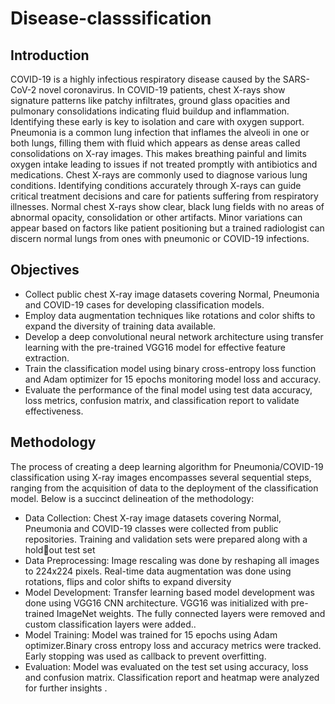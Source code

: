 # Disease-classsification

## Introduction
COVID-19 is a highly infectious respiratory disease caused by the SARS-CoV-2 novel coronavirus. In COVID-19 patients, chest X-rays show signature patterns like patchy infiltrates, ground glass opacities and pulmonary consolidations indicating fluid buildup and inflammation. Identifying these early is key to isolation and care with oxygen support. Pneumonia is a common lung infection that inflames the alveoli in one or both lungs, filling them with fluid which appears as dense areas called consolidations on X-ray images. This makes breathing painful and limits oxygen intake leading to issues if not treated promptly with antibiotics and medications. Chest X-rays are commonly used to diagnose various lung conditions. Identifying conditions accurately through X-rays can guide critical treatment decisions and care for patients suffering from respiratory illnesses. Normal chest X-rays show clear, black lung fields with no areas of abnormal opacity, consolidation or other artifacts. Minor variations can appear based on factors like patient positioning but a trained radiologist can discern normal lungs from ones with pneumonic or COVID-19 infections.

## Objectives
* Collect public chest X-ray image datasets covering Normal, Pneumonia and COVID-19 cases for developing classification models.
* Employ data augmentation techniques like rotations and color shifts to expand the diversity of training data available.
* Develop a deep convolutional neural network architecture using transfer learning with the pre-trained VGG16 model for effective feature extraction.
* Train the classification model using binary cross-entropy loss function and Adam optimizer for 15 epochs monitoring model loss and accuracy.
* Evaluate the performance of the final model using test data accuracy, loss metrics, confusion matrix, and classification report to validate effectiveness.

## Methodology
The process of creating a deep learning algorithm for Pneumonia/COVID-19 classification using X-ray images encompasses several sequential steps, ranging from the acquisition of data to the deployment of the classification model. Below is a succinct delineation of the methodology:
* Data Collection: Chest X-ray image datasets covering Normal, Pneumonia and COVID-19 classes were collected from public repositories. Training and validation sets were prepared along with a holdout test set
* Data Preprocessing: Image rescaling was done by reshaping all images to 224x224 pixels. Real-time data augmentation was done using rotations, flips and color shifts to expand diversity
* Model Development: Transfer learning based model development was done using VGG16 CNN architecture. VGG16 was initialized with pre-trained ImageNet weights. The fully connected layers were removed and custom classification layers were added..
* Model Training: Model was trained for 15 epochs using Adam optimizer.Binary cross entropy loss and accuracy metrics were tracked. Early stopping was used as callback to prevent overfitting.
* Evaluation: Model was evaluated on the test set using accuracy, loss and confusion matrix. Classification report and heatmap were analyzed for further insights . 
